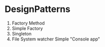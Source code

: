 # DesignPatterns
1. Factory Method
2. Simple Factory
3. Singleton
4. File System watcher Simple "Console app"